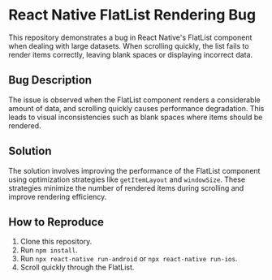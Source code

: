 # React Native FlatList Rendering Bug
This repository demonstrates a bug in React Native's FlatList component when dealing with large datasets.  When scrolling quickly, the list fails to render items correctly, leaving blank spaces or displaying incorrect data.

## Bug Description
The issue is observed when the FlatList component renders a considerable amount of data, and scrolling quickly causes performance degradation. This leads to visual inconsistencies such as blank spaces where items should be rendered.

## Solution
The solution involves improving the performance of the FlatList component using optimization strategies like `getItemLayout` and `windowSize`. These strategies minimize the number of rendered items during scrolling and improve rendering efficiency.

## How to Reproduce
1. Clone this repository.
2. Run `npm install`.
3. Run `npx react-native run-android` or `npx react-native run-ios`.
4. Scroll quickly through the FlatList.